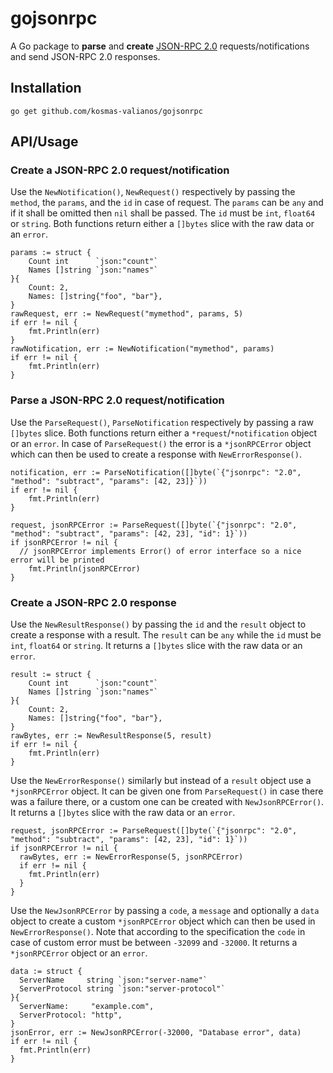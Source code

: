 # gojsonrpc
A Go package to **parse** and **create** [JSON-RPC 2.0](https://www.jsonrpc.org/specification) requests/notifications and send JSON-RPC 2.0 responses.

## Installation
`go get github.com/kosmas-valianos/gojsonrpc`

## API/Usage

### Create a JSON-RPC 2.0 request/notification
Use the `NewNotification()`, `NewRequest()` respectively by passing the `method`, the `params`, and the `id` in case of request. The `params` can be `any` and if it shall be omitted then `nil` shall be passed. The `id` must be `int`, `float64` or `string`. Both functions return either a `[]bytes` slice with the raw data or an `error`.

```golang
params := struct {
	Count int      `json:"count"`
	Names []string `json:"names"`
}{
	Count: 2,
	Names: []string{"foo", "bar"},
}
rawRequest, err := NewRequest("mymethod", params, 5)
if err != nil {
	fmt.Println(err)
}
rawNotification, err := NewNotification("mymethod", params)
if err != nil {
	fmt.Println(err)
}
```

### Parse a JSON-RPC 2.0 request/notification
Use the `ParseRequest()`, `ParseNotification` respectively by passing a raw `[]bytes` slice. Both functions return either a `*request`/`*notification` object or an `error`. In case of `ParseRequest()` the error is a `*jsonRPCError` object which can then be used to create a response with `NewErrorResponse()`.

```golang
notification, err := ParseNotification([]byte(`{"jsonrpc": "2.0", "method": "subtract", "params": [42, 23]}`))
if err != nil {
	fmt.Println(err)
}

request, jsonRPCError := ParseRequest([]byte(`{"jsonrpc": "2.0", "method": "subtract", "params": [42, 23], "id": 1}`))
if jsonRPCError != nil {
  // jsonRPCError implements Error() of error interface so a nice error will be printed
	fmt.Println(jsonRPCError)
}
```

### Create a JSON-RPC 2.0 response
Use the `NewResultResponse()` by passing the `id` and the `result` object to create a response with a result. The `result` can be `any` while the `id` must be `int`, `float64` or `string`. It returns a `[]bytes` slice with the raw data or an `error`.

```golang
result := struct {
	Count int      `json:"count"`
	Names []string `json:"names"`
}{
	Count: 2,
	Names: []string{"foo", "bar"},
}
rawBytes, err := NewResultResponse(5, result)
if err != nil {
	fmt.Println(err)
}
```

Use the `NewErrorResponse()` similarly but instead of a `result` object use a `*jsonRPCError` object. It can be given one from `ParseRequest()` in case there was a failure there, or a custom one can be created with `NewJsonRPCError()`. It returns a `[]bytes` slice with the raw data or an `error`.

```golang
request, jsonRPCError := ParseRequest([]byte(`{"jsonrpc": "2.0", "method": "subtract", "params": [42, 23], "id": 1}`))
if jsonRPCError != nil {
  rawBytes, err := NewErrorResponse(5, jsonRPCError)
  if err != nil {
    fmt.Println(err)
  }
}
```

Use the `NewJsonRPCError` by passing a `code`, a `message` and optionally a `data` object to create a custom `*jsonRPCError` object which can then be used in `NewErrorResponse()`. Note that according to the specification the `code` in case of custom error must be between `-32099` and `-32000`. It returns a `*jsonRPCError` object or an `error`.

```golang
data := struct {
  ServerName     string `json:"server-name"`
  ServerProtocol string `json:"server-protocol"`
}{
  ServerName:     "example.com",
  ServerProtocol: "http",
}
jsonError, err := NewJsonRPCError(-32000, "Database error", data)
if err != nil {
  fmt.Println(err)
}
```
